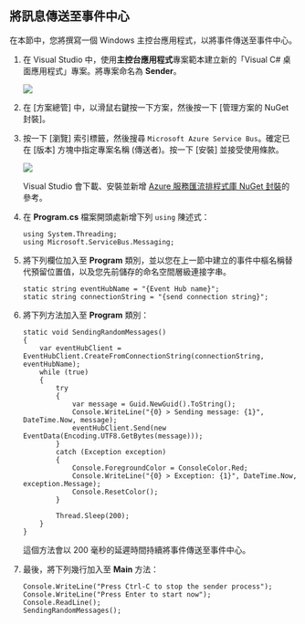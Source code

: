 ## 將訊息傳送至事件中心

在本節中，您將撰寫一個 Windows 主控台應用程式，以將事件傳送至事件中心。

1. 在 Visual Studio 中，使用**主控台應用程式**專案範本建立新的「Visual C# 桌面應用程式」專案。將專案命名為 **Sender**。

	![](./media/service-bus-event-hubs-getstarted-send-csharp/create-sender-csharp1.png)

2. 在 [方案總管] 中，以滑鼠右鍵按一下方案，然後按一下 [管理方案的 NuGet 封裝]。

3. 按一下 [瀏覽] 索引標籤，然後搜尋 `Microsoft Azure Service Bus`。確定已在 [版本] 方塊中指定專案名稱 (傳送者)。按一下 [安裝] 並接受使用條款。

	![](./media/service-bus-event-hubs-getstarted-send-csharp/create-sender-csharp2.png)

	Visual Studio 會下載、安裝並新增 [Azure 服務匯流排程式庫 NuGet 封裝](https://www.nuget.org/packages/WindowsAzure.ServiceBus)的參考。

4. 在 **Program.cs** 檔案開頭處新增下列 `using` 陳述式：

	```
	using System.Threading;
	using Microsoft.ServiceBus.Messaging;
	```

5. 將下列欄位加入至 **Program** 類別，並以您在上一節中建立的事件中樞名稱替代預留位置值，以及您先前儲存的命名空間層級連接字串。

	```
	static string eventHubName = "{Event Hub name}";
	static string connectionString = "{send connection string}";
	```

6. 將下列方法加入至 **Program** 類別：

	```
	static void SendingRandomMessages()
	{
	    var eventHubClient = EventHubClient.CreateFromConnectionString(connectionString, eventHubName);
	    while (true)
	    {
	        try
	        {
	            var message = Guid.NewGuid().ToString();
	            Console.WriteLine("{0} > Sending message: {1}", DateTime.Now, message);
	            eventHubClient.Send(new EventData(Encoding.UTF8.GetBytes(message)));
	        }
	        catch (Exception exception)
	        {
	            Console.ForegroundColor = ConsoleColor.Red;
	            Console.WriteLine("{0} > Exception: {1}", DateTime.Now, exception.Message);
	            Console.ResetColor();
	        }

	        Thread.Sleep(200);
	    }
	}
	```

	這個方法會以 200 毫秒的延遲時間持續將事件傳送至事件中心。

7. 最後，將下列幾行加入至 **Main** 方法：

	```
	Console.WriteLine("Press Ctrl-C to stop the sender process");
	Console.WriteLine("Press Enter to start now");
	Console.ReadLine();
	SendingRandomMessages();
	```

<!---HONumber=AcomDC_0921_2016-->